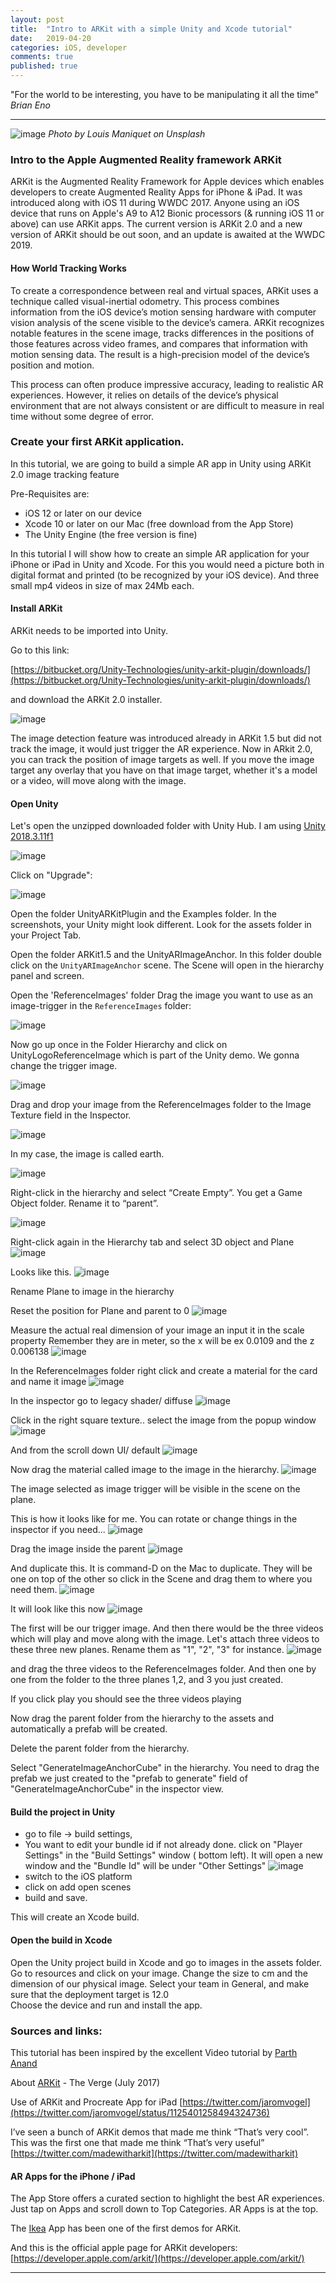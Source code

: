 ```yaml
---
layout: post
title:  "Intro to ARKit with a simple Unity and Xcode tutorial"
date:   2019-04-20
categories: iOS, developer
comments: true
published: true
---
```



<div class="message">
"For the world to be interesting, you have to be manipulating it all the time" 
<br><cite>Brian Eno </cite> 
</div>

***************

![image](/assets/img/louis-maniquet-684906-unsplash.jpg)
<cite>Photo by Louis Maniquet on Unsplash</cite>
<br>
### Intro to the Apple Augmented Reality framework ARKit

ARKit is the Augmented Reality Framework for Apple devices which enables developers to create Augmented Reality Apps for iPhone & iPad. It was introduced along with iOS 11 during WWDC 2017. 
Anyone using an iOS device that runs on Apple's A9 to A12 Bionic processors (& running iOS 11 or above) can use ARKit apps.
The current version is ARKit 2.0 and a new version of ARKit should be out soon, and an update is awaited at the WWDC 2019.


#### How World Tracking Works

To create a correspondence between real and virtual spaces, ARKit uses a technique called visual-inertial odometry. This process combines information from the iOS device’s motion sensing hardware with computer vision analysis of the scene visible to the device’s camera. ARKit recognizes notable features in the scene image, tracks differences in the positions of those features across video frames, and compares that information with motion sensing data. The result is a high-precision model of the device’s position and motion.

This process can often produce impressive accuracy, leading to realistic AR experiences. However, it relies on details of the device’s physical environment that are not always consistent or are difficult to measure in real time without some degree of error.



### Create your first ARKit application.


In this tutorial, we are going to build a simple AR app in Unity using ARKit 2.0 image tracking feature

Pre-Requisites are:

- iOS 12 or later on our device
- Xcode 10 or later on our Mac (free download from the App Store)
- The Unity Engine (the free version is fine) 

In this tutorial I will show how to create an simple AR application for your iPhone or iPad in Unity and Xcode. For this you would need a picture both in digital format and printed (to be recognized by your iOS device). And three small mp4 videos in size of max 24Mb each. 

#### Install ARKit

ARKit needs to be imported into Unity. 

Go to this link:

[https://bitbucket.org/Unity-Technologies/unity-arkit-plugin/downloads/](https://bitbucket.org/Unity-Technologies/unity-arkit-plugin/downloads/)

and download the ARKit 2.0 installer.

![image](/assets/img/ARKittutorialscreenshots/13.32.57.png)

The image detection feature was introduced already in ARKit 1.5 but did not track the image, it would just trigger the AR experience. Now in ARkit 2.0, you can track the position of image targets as well.
If you move the image target any overlay that you have on that image target, whether it's a model or a video, will move along with the image.

#### Open Unity
Let's open the unzipped downloaded folder with Unity Hub. I am using [Unity 2018.3.11f1](https://unity3d.com/get-unity/download/archive)

![image](/assets/img/ARKittutorialscreenshots/13.58.25.png)

Click on "Upgrade":

![image](/assets/img/ARKittutorialscreenshots/13.58.41.png)

Open the folder UnityARKitPlugin and the Examples folder. In the screenshots, your Unity might look different. Look for the assets folder in your Project Tab.

Open the folder ARKit1.5 and the UnityARImageAnchor.
In this folder double click on the `UnityARImageAnchor` scene. The Scene will open in the hierarchy panel and screen.

Open the 'ReferenceImages' folder
Drag the image you want to use as an image-trigger in the `ReferenceImages` folder:

![image](/assets/img/ARKittutorialscreenshots/14.05.40.png)

Now go up once in the Folder Hierarchy and click on UnityLogoReferenceImage which is part of the Unity demo. We gonna change the trigger image. 

![image](/assets/img/ARKittutorialscreenshots/14.10.02.png)

Drag and drop your image from the ReferenceImages folder to the Image Texture field in the Inspector.

![image](/assets/img/ARKittutorialscreenshots/14.10.09.png)

In my case, the image is called earth.

![image](/assets/img/ARKittutorialscreenshots/14.12.49.png)

Right-click in the hierarchy and select “Create Empty”. You get a Game  Object folder. Rename it to “parent”.

![image](/assets/img/ARKittutorialscreenshots/14.14.21.png)

Right-click again in the Hierarchy tab and select 3D object and Plane
![image](/assets/img/ARKittutorialscreenshots/14.16.13.png)


Looks like this.
![image](/assets/img/ARKittutorialscreenshots/14.17.01.png)

Rename Plane to image in the hierarchy

Reset the position for Plane and parent to 0
![image](/assets/img/ARKittutorialscreenshots/14.17.54.png)

Measure the actual real dimension of your image an input it in the scale property
Remember they are in meter, so the x will be ex 0.0109 and the z 0.006138
![image](/assets/img/ARKittutorialscreenshots/14.20.32.png)

In the ReferenceImages folder right click and create a material for the card and name it image
![image](/assets/img/ARKittutorialscreenshots/14.25.55.png)

In the inspector go to legacy shader/ diffuse
![image](/assets/img/ARKittutorialscreenshots/14.28.05.png)

Click in the right square texture.. select the image from the popup window
![image](/assets/img/ARKittutorialscreenshots/14.30.49.png)

And from the scroll down UI/ default
![image](/assets/img/ARKittutorialscreenshots/14.32.07.png)

Now drag the material called image to the image in the hierarchy.
![image](/assets/img/ARKittutorialscreenshots/14.32.51.png)

The image selected as image trigger will be visible in the scene on the plane.

This is how it looks like for me. You can rotate or change things in the inspector if you need...
![image](/assets/img/ARKittutorialscreenshots/14.34.33.png)

Drag the image inside the parent
![image](/assets/img/ARKittutorialscreenshots/14.45.06.png)

And duplicate this. It is command-D on the Mac to duplicate.
They will be one on top of the other so click in the Scene and drag them to where you need them.
![image](/assets/img/ARKittutorialscreenshots/14.47.23.png)

It will look like this now
![image](/assets/img/ARKittutorialscreenshots/14.50.14.png)

The first will be our trigger image.
And then there would be the three videos which will play and
move along with the image.
Let's attach three videos to these three new planes.
Rename them as "1", "2", "3" for instance. 
![image](/assets/img/ARKittutorialscreenshots/14.54.08.png)


and drag the three videos to the ReferenceImages folder.
And then one by one from the folder to the three planes 1,2, and 3 you just created.

If you click play you should see the three videos playing

Now drag the parent folder from the hierarchy to the assets and automatically a prefab will be created.

Delete the parent folder from the hierarchy.

Select "GenerateImageAnchorCube" in the hierarchy. You need to drag the prefab we just created to the "prefab to generate" field of "GenerateImageAnchorCube"  in the inspector view.

#### Build the project in Unity

- go to file -> build settings, 
- You want to edit your bundle id if not already done. click on "Player Settings" in the "Build Settings" window ( bottom left). It will open a new window and the "Bundle Id" will be under "Other Settings"
      ![image](/assets/img/ARKittutorialscreenshots/211.43.18.png)
- switch to the iOS platform 
- click on add open scenes 
- build and save.

This will create an Xcode build.

#### Open the build in Xcode

Open the Unity project build in Xcode and go to images in the assets folder.
Go to resources and click on your image. Change the size to cm and the dimension of our physical image.
Select your team in General, and make sure that the deployment target is 12.0  
Choose the device and run and install the app.


### Sources and links:

This tutorial has been inspired by the excellent Video tutorial by [Parth Anand](https://youtu.be/POIYPIJtgtM)

About [ARKit](https://www.theverge.com/tldr/2017/7/26/16035376/arkit-augmented-reality-a-ha-take-on-me-video-trixi-studios) - The Verge (July 2017)

Use of ARKit and Procreate App for iPad
[https://twitter.com/jaromvogel](https://twitter.com/jaromvogel/status/1125401258494324736)

I’ve seen a bunch of ARKit demos that made me think “That’s very cool”. This was the first one that made me think “That’s very useful”
[https://twitter.com/madewitharkit](https://twitter.com/madewitharkit)

#### AR Apps for the iPhone / iPad

The App Store offers a curated section to highlight the best AR experiences. Just tap on Apps and scroll down to Top Categories. AR Apps is at the top.

The [Ikea](https://www.google.com/url?sa=t&rct=j&q=&esrc=s&source=web&cd=1&cad=rja&uact=8&ved=2ahUKEwiF-4O75IviAhUwMewKHRIxAHMQFjAAegQIAhAB&url=https%3A%2F%2Fitunes.apple.com%2Fus%2Fapp%2Fikea-place%2Fid1279244498%3Fmt%3D8&usg=AOvVaw0JuWZkNMjTuCTziRMISM9K) App has been one of the first demos for ARKit.

And this is the official apple page for ARKit developers:
[https://developer.apple.com/arkit/](https://developer.apple.com/arkit/)

<hr>

